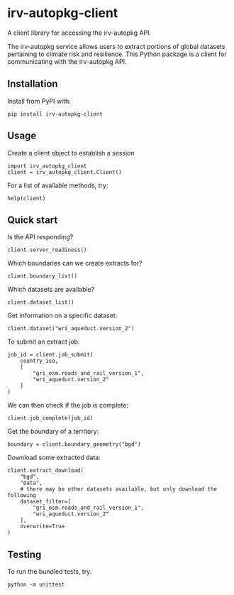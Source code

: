 # irv-autopkg-client
A client library for accessing the irv-autopkg API.

The irv-autopkg service allows users to extract portions of global datasets pertaining to climate risk and resilience. This Python package is a client for communicating with the irv-autopkg API.

## Installation

Install from PyPI with:
```
pip install irv-autopkg-client
```

## Usage

Create a client object to establish a session
```
import irv_autopkg_client
client = irv_autopkg_client.Client()
```

For a list of available methods, try:

```
help(client)
```

## Quick start

Is the API responding?
```
client.server_readiness()
```

Which boundaries can we create extracts for?
```
client.boundary_list()
```

Which datasets are available?
```
client.dataset_list()
```

Get information on a specific dataset:
```
client.dataset("wri_aqueduct.version_2")
```

To submit an extract job:
```
job_id = client.job_submit(
    country_iso,
    [
        "gri_osm.roads_and_rail_version_1",
        "wri_aqueduct.version_2"
    ]
)
```

We can then check if the job is complete:
```
client.job_complete(job_id)
```

Get the boundary of a territory:
```
boundary = client.boundary_geometry("bgd")
```

Download some extracted data:
```
client.extract_download(
    "bgd",
    "data",
    # there may be other datasets available, but only download the following
    dataset_filter=[
        "gri_osm.roads_and_rail_version_1",
        "wri_aqueduct.version_2"
    ],
    overwrite=True
)
```

## Testing

To run the bundled tests, try:
```
python -m unittest
```
